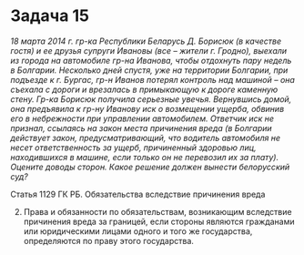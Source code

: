 # Задача 15

_18 марта 2014 г. гр-ка Республики Беларусь Д. Борисюк (в качестве гостя) и ее друзья супруги Ивановы (все – жители г. Гродно), выехали из города на автомобиле гр-на Иванова, чтобы отдохнуть пару недель в Болгарии. Несколько дней спустя, уже на территории Болгарии, при подъезде к г. Бургас, гр-н Иванов потерял контроль над машиной – она съехала с дороги и врезалась в примыкающую к дороге каменную стену. Гр-ка Борисюк получила серьезные увечья. Вернувшись домой, она предъявила к гр-ну Иванову иск о возмещении ущерба, обвинив его в небрежности при управлении автомобилем. Ответчик иск не признал, ссылаясь на закон места причинения вреда (в Болгарии действует закон, предусматривающий, что водитель автомобиля не несет ответственность за ущерб, причиненный здоровью лиц, находившихся в машине, если только он не перевозил их за плату). Оцените доводы сторон. Какое решение должен вынести белорусский суд?_

Статья 1129 ГК РБ. Обязательства вследствие причинения вреда

2. Права и обязанности по обязательствам, возникающим вследствие причинения вреда за границей, если стороны являются гражданами или юридическими лицами одного и того же государства, определяются по праву этого государства.
